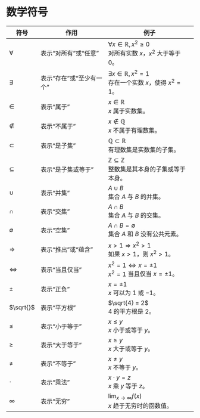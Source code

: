 # 数学符号

| 符号          | 作用                                | 例子                                    |
|---------------|------------------------------------|----------------------------------------|
| $\forall$     | 表示“对所有”或“任意”                | $\forall x \in \mathbb{R}, \, x^2 \geq 0$ <br> 对所有实数 $x$，$x^2$ 大于等于 0。 |
| $\exists$     | 表示“存在”或“至少有一个”            | $\exists x \in \mathbb{R}, \, x^2 = 1$ <br> 存在一个实数 $x$，使得 $x^2 = 1$。   |
| $\in$         | 表示“属于”                          | $x \in \mathbb{R}$ <br> $x$ 属于实数集。      |
| $\notin$      | 表示“不属于”                        | $x \notin \mathbb{Q}$ <br> $x$ 不属于有理数集。|
| $\subset$     | 表示“是子集”                        | $\mathbb{Q} \subset \mathbb{R}$ <br> 有理数集是实数集的子集。|
| $\subseteq$   | 表示“是子集或等于”                  | $\mathbb{Z} \subseteq \mathbb{Z}$ <br> 整数集是其本身的子集或等于本身。|
| $\cup$        | 表示“并集”                          | $A \cup B$ <br> 集合 $A$ 与 $B$ 的并集。      |
| $\cap$        | 表示“交集”                          | $A \cap B$ <br> 集合 $A$ 与 $B$ 的交集。      |
| $\emptyset$   | 表示“空集”                          | $A \cap B = \emptyset$ <br> 集合 $A$ 和 $B$ 没有公共元素。 |
| $\Rightarrow$ | 表示“推出”或“蕴含”                  | $x > 1 \Rightarrow x^2 > 1$ <br> 如果 $x > 1$，则 $x^2 > 1$。|
| $\iff$        | 表示“当且仅当”                      | $x^2 = 1 \iff x = \pm 1$ <br> $x^2 = 1$ 当且仅当 $x = \pm 1$。|
| $\pm$         | 表示“正负”                          | $x = \pm 1$ <br> $x$ 可以为 $1$ 或 $-1$。    |
| $\sqrt{}$     | 表示“平方根”                        | $\sqrt{4} = 2$ <br> $4$ 的平方根是 $2$。     |
| $\leq$        | 表示“小于等于”                      | $x \leq y$ <br> $x$ 小于或等于 $y$。       |
| $\geq$        | 表示“大于等于”                      | $x \geq y$ <br> $x$ 大于或等于 $y$。       |
| $\neq$        | 表示“不等于”                        | $x \neq y$ <br> $x$ 不等于 $y$。          |
| $\cdot$       | 表示“乘法”                          | $x \cdot y = z$ <br> $x$ 乘 $y$ 等于 $z$。  |
| $\infty$      | 表示“无穷”                          | $\lim_{x \to \infty} f(x)$ <br> $x$ 趋于无穷时的函数值。 |